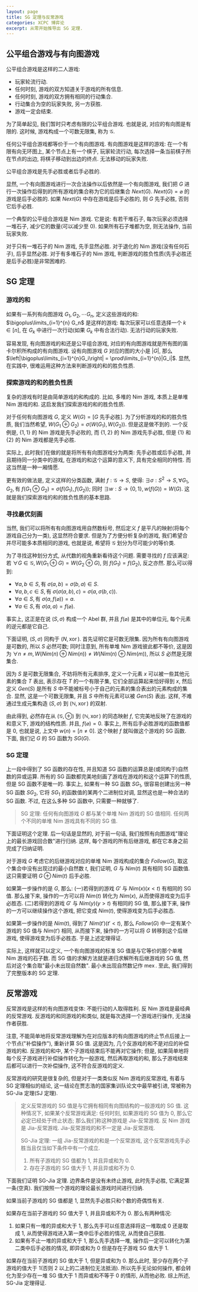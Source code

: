 ```yaml
---
layout: page
title: SG 定理与反常游戏
categories: XCPC 博弈论
excerpt: 从零开始推导出 SG 定理.
---
```


## 公平组合游戏与有向图游戏

公平组合游戏是这样的二人游戏:

- 玩家轮流行动.
- 任何时刻, 游戏的双方知道关于游戏的所有信息.
- 任何时刻, 游戏的双方拥有相同的行动集合.
- 行动集合为空的玩家失败, 另一方获胜.
- 游戏一定会结束.

为了简单起见, 我们暂时只考虑有限的公平组合游戏. 也就是说, 对应的有向图是有限的. 这时候, 游戏构成一个可数无限集, 称为 $\mathcal{G}$.

任何公平组合游戏都等价于一个有向图游戏. 有向图游戏是这样的游戏: 在一个有限有向无环图上, 某个节点上有一个棋子, 玩家轮流行动, 每次选择一条当前棋子所在节点的出边, 将棋子移动到出边的终点. 无法移动的玩家失败.

公平组合游戏是先手必胜或者后手必胜的.

显然, 一个有向图游戏进行一次合法操作以后依然是一个有向图游戏, 我们把 $G$ 进行一次操作后得到的所有游戏的集合称为它的后继集合 $Next(G)$. $Next(G) = \varnothing$ 的游戏是后手必胜的. 如果 $Next(G)$ 中存在游戏是后手必胜的, 则 $G$ 先手必胜, 否则它后手必胜.

一个典型的公平组合游戏是 Nim 游戏. 它是说: 有若干堆石子, 每次玩家必须选择一堆石子, 减少它的数量(可以减少至 $0$). 如果所有石子堆都为空, 则无法操作, 当前玩家失败.

对于只有一堆石子的 Nim 游戏, 先手显然必胜. 对于退化的 Nim 游戏(没有任何石子), 后手显然必胜. 对于有多堆石子的 Nim 游戏, 判断游戏的胜负性质(先手必胜还是后手必胜)是非常困难的.

## SG 定理

### 游戏的和

如果有一系列有向图游戏 $G_1, G_2, \cdots G_n$, 定义这些游戏的和: $\bigoplus\limits_{i=1}^{n} G_n$ 是这样的游戏: 每次玩家可以任意选择一个 $k\in [n]$, 在 $G_k$ 中进行一次行动(如果 $G_k$ 中有合法行动). 无法行动的玩家失败.

容易发现, 有向图游戏的和还是公平组合游戏, 对应的有向图游戏就是所有图的笛卡尔积所构成的有向图游戏. 设有向图游戏 $G$ 对应的图的大小是 $|G|$, 那么$\left|\bigoplus\limits_{i=1}^{n}G_i\right| = \prod\limits_{i=1}^{n}|G_i|$. 显然, 在实践中, 很难运用这种方法来判断游戏的和的胜负性质.

### 探索游戏的和的胜负性质

复杂的游戏有时是由简单游戏的和构成的. 比如, 多堆的 Nim 游戏, 本质上是单堆 Nim 游戏的和. 这启发我们探索游戏的和的胜负性质.

对于任何有向图游戏 $G$, 定义 $W(G) = [G\text{ 先手必胜}]$. 为了分析游戏的和的胜负性质, 我们当然希望, $W(G_1\oplus G_2) = \sigma(W(G_1), W(G_2))$. 但是这是做不到的. 一个反例是, $\{1,1\}$ 的 Nim 游戏是先手必败的, 而 $\{1,2\}$ 的 Nim 游戏先手必胜, 但是 $\{1\}$ 和 $\{2\}$ 的 Nim 游戏都是先手必胜.

实际上, 此时我们在做的就是将所有有向图游戏分为两类: 先手必胜或后手必胜, 并且期待同一分类中的游戏, 在游戏的和这个运算的意义下, 具有完全相同的特性. 而这当然是一种一厢情愿.

更有效的做法是, 定义这样的分类函数, 满射 $f: \mathcal{G}\to S$, 使得: $\exists \sigma: S^2\to S, \forall G_1, G_2, \text{有 }f(G_1\oplus G_2) = \sigma(f(G_1), f(G_2))$; 同时 $\exists w:S\to \{0,1\}, w(f(G)) = W(G)$. 这就是我们探索游戏的和的胜负性质的基本思路.

### 寻找最优刻画

当然, 我们可以将所有有向图游戏用自然数标号, 然后定义 $f$ 是平凡的映射(将每个游戏自己分为一类), 这显然符合要求. 但是为了方便分析复杂的游戏, 我们希望合并尽可能多本质相同的游戏, 也就是说, 希望将 $\mathcal{G}$ 划分为尽可能少的等价类.

为了寻找这种划分方式, 从代数的视角重新看待这个问题. 需要寻找的 $f$ 应该满足: 若 $\forall G\in \mathcal{G}, W(G_1\oplus G) = W(G_2\oplus G)$, 则 $f(G_1) = f(G_2)$, 反之亦然. 那么可以得到:

- $\forall a,b\in S, \text{有 }\sigma(a, b) = \sigma(b, a)\in S$.
- $\forall a,b,c\in S, \text{有 }\sigma(\sigma(a, b), c) = \sigma(a, \sigma(b, c))$.
- $\forall a\in S, \text{有 }\sigma(a, f(\varnothing)) = a$.
- $\forall a\in S, \text{有 }\sigma(a, a) = f(\varnothing)$.

事实上, 这正是在说 $(S, \sigma)$ 构成一个 Abel 群, 并且 $f(\varnothing)$ 是其中的单位元, 每个元素的逆元都是它自己.

下面证明, $(S, \sigma)$ 同构于 $(N, \operatorname{xor})$. 首先证明它是可数无限集. 因为所有有向图游戏是可数的, 所以 $S$ 必然可数; 同时注意到, 所有单堆 Nim 游戏彼此都不等价, 这是因为 $\forall n\neq m, W(Nim(n)\oplus Nim(n))\neq W(Nim(n)\oplus Nim(m))$, 所以 $S$ 必然是无限集合.

因为 $S$ 是可数无限集合, 不妨将所有元素排序, 定义一个元素 $x$ 可以被一些其他元素的集合 $T$ 表出, 表示存在 $T$ 的一个有限子集, 它们全部运算起来恰好得到 $x$, 然后定义 $Gen(S)$ 是所有 $S$ 中不能被标号小于自己的元素的集合表出的元素构成的集合. 显然, 这是一个可数无限集, 并且 $S$ 中所有元素可以被 $Gen(S)$ 表出. 这样, 不难通过生成元集构造 $(S, \sigma)$ 到 $(\mathbb{N}, \operatorname{xor})$ 的双射.

由此得到, 必然存在从 $(\mathcal{G}, \oplus)$ 到 $(\mathbb{N}, \operatorname{xor})$ 的同态映射 $f$, 它完美地反映了在游戏的和意义下, 游戏的结构性质. 并且, $f(\varnothing) = 0$. 事实上, 所有后手必胜游戏的函数值都是 $0$, 也就是说, 上文中 $w(n) = [n \neq 0]$. 这个映射 $f$ 就叫做这个游戏的 SG 函数. 下面, 我们记 $G$ 的 SG 函数为 $SG(G)$.

### SG 定理

上一段中得到了 SG 函数的存在性, 并且知道 SG 函数的运算总是(或同构于)自然数的异或运算. 所有的 SG 函数都完美地刻画了游戏在游戏的和这个运算下的性质, 但是 SG 函数不是唯一的. 事实上, 如果有一种 SG 函数 $SG_1$, 很容易创建出另一种 SG 函数 $SG_2$, 它将 $SG_1$ 的函数值的某两个二进制位对调, 显然这也是一种合法的 SG 函数. 不过, 在这么多种 SG 函数中, 只需要一种就够了.

> SG 定理: 任何有向图游戏 $G$ 都与某个单堆 Nim 游戏的 SG 值相同. 任何两个不同的单堆 Nim 游戏具有不同的 SG 值.

下面证明这个定理. 后一句话是显然的, 对于前一句话, 我们按照有向图游戏"理论上的最长游戏回合数"进行归纳. 这样, 每个游戏的所有后继游戏, 都在它本身之前完成了归纳证明.

对于游戏 $G$ 考虑它的后继游戏对应的单堆 Nim 游戏构成的集合 $Follow(G)$, 取这个集合中没有出现过的最小自然数 $t$, 我们证明, $G$ 与 $Nim(t)$ 具有相同 SG 函数值. 这只需要证明 $G\oplus Nim(t)$ 后手必胜.

如果第一步操作的是 $G$, 那么: (一)若得到的游戏 $G'$ 与 $Nim(x)(x<t)$ 有相同的 SG 值. 那么接下来, 操作的一方可以将 $Nim(t)$ 转化为 $Nim(x)$, 从而使得游戏变为后手必胜态. (二)若得到的游戏 $G'$ 与 $Nim(y)(y>t)$ 有相同的 SG 值, 那么接下来, 操作的一方可以继续操作这个游戏, 把它变成 $Nim(t)$, 使得游戏变为后手必胜态.

如果第一步操作的是 $Nim(t)$, 得到了 $Nim(t')(t'<t)$, 那么 $Follow(G)$ 中一定有某个游戏的 SG 值与 $Nim(t')$ 相同, 从而接下来, 操作的一方可以将 $G$ 转移到这个后继游戏, 使得游戏变为后手必胜态. 于是上述定理得证.

实际上, 这样就可以定义, 一个有向图游戏的标准 SG 值是与它等价的那个单堆 Nim 游戏的石子数. 而 SG 值的求解方法就是递归求解所有后继游戏的 SG 值, 然后对这个集合取"最小未出现自然数". 最小未出现自然数记作 $\operatorname{mex}$. 至此, 我们得到了完整版本的 SG 定理.

## 反常游戏

反常游戏是这样的有向图游戏变体: 不能行动的人取得胜利. 反 Nim 游戏是最经典的反常游戏. 反游戏的和同游戏的和类似, 就是每次选择一个游戏进行操作, 无法操作者获胜.

注意, 不能简单地将反常游戏理解为在对应版本的有向图游戏的终止节点后接上一个节点("补偿操作"), 重新计算 SG 值. 这是因为, 几个反游戏的和不是对应的补偿游戏的和. 反游戏的和中, 某个子游戏结束后不能再对它操作; 但是, 如果简单地将每个反子游戏进行补偿操作转化为一般游戏, 然后再取游戏的和, 那么子游戏结束后都可以进行一次补偿操作, 这不符合反游戏的定义.

反常游戏的研究是很复杂的, 但是对于一类类似反 Nim 游戏的反常游戏, 有着与 SG 定理相似的结论, 这一结论在贾志浩的国家集训队论文中最早被引进, 常被称为 SG-Jia 定理(SJ 定理).

> 定义反常游戏的 SG 值是与它拥有相同有向图结构的一般游戏的 SG 值. 这种情况下, 如果某个反常游戏满足: 任何时刻, 如果游戏的 SG 值为 0, 那么它必定已经处于终止状态; 那么我们称这种游戏是 Jia-反常游戏. 反 Nim 游戏是 Jia-反常游戏. Jia-反常游戏的和不一定是 Jia-反常游戏.
> 
> SG-Jia 定理: 一组 Jia-反常游戏的和是一个反常游戏, 这个反常游戏先手必胜当且仅当如下条件中有一个成立.
> 
> 1. 所有子游戏的 SG 值都为 $1$, 并且异或和为 $0$.
> 2. 存在子游戏的 SG 值大于 $1$, 并且异或和不为 $0$.

下面我们证明 SG-Jia 定理. 边界条件是没有未终止游戏, 此时先手必胜, 它满足第一条(空真). 我们按照一个游戏的理论最长游戏时间进行归纳.

如果当前子游戏的 SG 值都是 $1$, 显然先手必胜只和个数的奇偶性有关.

如果存在当前子游戏的 SG 值大于 $1$, 并且异或和不为 $0$. 那么有两种情况:

1. 如果只有一堆的异或和大于 $1$, 那么先手可以任意选择将这一堆取成 $0$ 还是取成 $1$, 从而使得游戏进入第一类中后手必胜的情况, 从而使自己获胜.
2. 如果有不止一堆的异或和大于 $1$, 那么先手选择一堆, 操作后一定可以转化为第二类中后手必胜的情况, 即异或和为 $0$ 但是存在子游戏 SG 值大于 $1$.

如果存在当前子游戏的 SG 值大于 $1$, 但是异或和为 $0$. 那么此时, 至少存在两个子游戏的值大于 $1$(否则 $2$ 以上的二进制位无法抵消). 所以先手无论如何操作, 都会转化为至少存在一堆 SG 值大于 $1$ 而异或和不等于 $0$ 的情形, 从而他必败. 综上所述, SG-Jia 定理得证.
